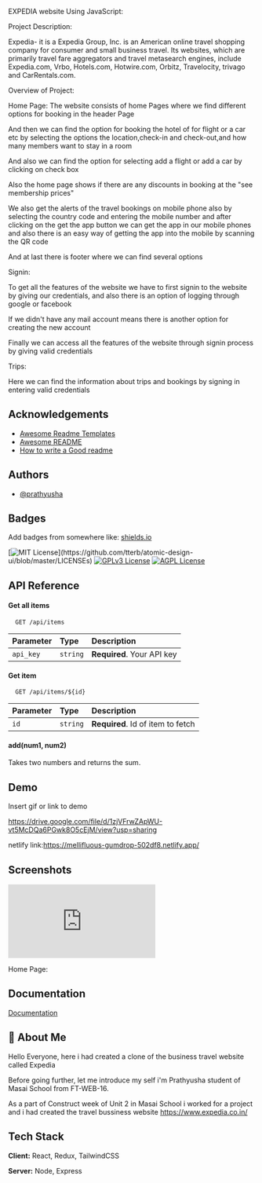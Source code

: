
EXPEDIA  website Using JavaScript:


Project Description:

Expedia- it is a Expedia Group, Inc. is an American online travel shopping company for consumer and small business travel.
 Its websites, which are primarily travel fare aggregators and travel metasearch engines, include Expedia.com,
  Vrbo, Hotels.com, Hotwire.com, Orbitz, Travelocity, trivago and CarRentals.com.

Overview of Project:

Home Page: 
 The website consists of home Pages where we find different options for booking in the header Page
  
  And then we can find the option for booking the hotel of for flight or a car etc by selecting the options the location,check-in and check-out,and how many members want to stay in a room

And also we can find the option for selecting add a flight or add a car by clicking on check box

Also the home page shows if there are any discounts in booking at the "see membership prices"

We also get the alerts of the travel bookings on mobile phone also by selecting the country code and entering the mobile number and after clicking on the get the app button we can get the app in our mobile phones 
and also there is an easy way of getting the app into the mobile by scanning the QR code

And at last there is footer where we can find several options


Signin:

To get all the features of the website we have to first signin to the website by giving our credentials,
and also there is an option of logging through google or facebook

If we didn't have any mail account means there is another option for creating the new account

Finally we can access all the features of the website through signin process by giving valid credentials

Trips:

Here we can find the information about trips and bookings by signing in entering valid credentials


## Acknowledgements

 - [Awesome Readme Templates](https://awesomeopensource.com/project/elangosundar/awesome-README-templates)
 - [Awesome README](https://github.com/matiassingers/awesome-readme)
 - [How to write a Good readme](https://bulldogjob.com/news/449-how-to-write-a-good-readme-for-your-github-project)


## Authors

- [@prathyusha](https:https://github.com/prathyusha35/expedia)


## Badges

Add badges from somewhere like: [shields.io](https://shields.io/)

[![MIT License](https://img.shields.io/apm/l/atomic-design-ui.svg?)](https://github.com/tterb/atomic-design-ui/blob/master/LICENSEs)
[![GPLv3 License](https://img.shields.io/badge/License-GPL%20v3-yellow.svg)](https://opensource.org/licenses/)
[![AGPL License](https://img.shields.io/badge/license-AGPL-blue.svg)](http://www.gnu.org/licenses/agpl-3.0)


## API Reference

#### Get all items

```http
  GET /api/items
```

| Parameter | Type     | Description                |
| :-------- | :------- | :------------------------- |
| `api_key` | `string` | **Required**. Your API key |

#### Get item

```http
  GET /api/items/${id}
```

| Parameter | Type     | Description                       |
| :-------- | :------- | :-------------------------------- |
| `id`      | `string` | **Required**. Id of item to fetch |

#### add(num1, num2)

Takes two numbers and returns the sum.


## Demo

Insert gif or link to demo

https://drive.google.com/file/d/1zjVFrwZApWU-vt5McDQa6PGwk8O5cEjM/view?usp=sharing

netlify link:https://mellifluous-gumdrop-502df8.netlify.app/
## Screenshots

![App Screenshot](http://127.0.0.1:5500/expedia/index.html)

Home Page:



## Documentation

[Documentation](http://127.0.0.1:5500/expedia/index.html)


## 🚀 About Me
 Hello Everyone, here i had created a clone of the business travel website called Expedia

 Before going further, let me introduce my self i'm Prathyusha student of Masai School from 
 FT-WEB-16.

 As a part of Construct week of Unit 2 in Masai School i worked for a project and i had created the travel bussiness website https://www.expedia.co.in/

 



## Tech Stack

**Client:** React, Redux, TailwindCSS

**Server:** Node, Express

